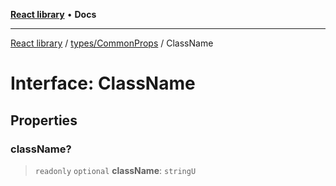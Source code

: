[**React library**](../../../index.md) • **Docs**

***

[React library](../../../modules.md) / [types/CommonProps](../index.md) / ClassName

# Interface: ClassName

## Properties

### className?

> `readonly` `optional` **className**: `stringU`
